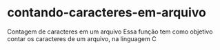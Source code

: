 # contando-caracteres-em-arquivo
Contagem de caracteres em um arquivo
Essa função tem como objetivo contar os caracteres de um arquivo, na linguagem C
